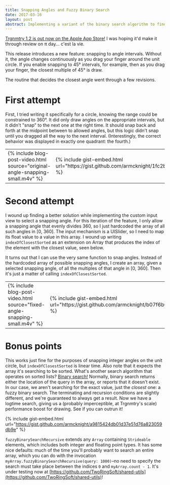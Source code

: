 ```yaml
---
title: Snapping Angles and Fuzzy Binary Search
date: 2017-03-16
layout: post
abstract: Implementing a variant of the binary search algorithm to find nearest interval angles on the unit circle.
---
```


[Trgnmtry 1.2 is out now on the Apple App Store!](https://itunes.apple.com/us/app/trgnmtry/id1146667288?mt=8) I was hoping it'd make it through review on π day... c'est la vie.

This release introduces a new feature: snapping to angle intervals. Without it, the angle changes continuously as you drag your finger around the unit circle. If you enable snapping to 45° intervals, for example, then as you drag your finger, the closest multiple of 45° is draw. 

The routine that decides the closest angle went through a few revisions.

# First attempt

First, I tried writing it specifically for a circle, knowing the range could be constrained to 360°. It did only draw angles on the appropriate intervals, but it didn't "snap" to the next one at the right time. It should snap back and forth at the midpoint between to allowed angles, but this logic didn't snap until you dragged all the way to the next interval. (Interestingly, the correct behavior was displayed in exactly one quadrant: the fourth.)

<table border="0">
	<tr>
		<td>
			{% include
				blog-post-video.html
				source="original-angle-snapping-small.m4v" %}
		</td>
		<td>
{% include gist-embed.html url="https://gist.github.com/armcknight/1fc2b992607093e8a6cbb698b6ad8003" %}
		</td>
	</tr>
</table>

# Second attempt

I wound up finding a better solution while implementing the custom input view to select a snapping angle. For this iteration of the feature, I only allow a snapping angle that evenly divides 360, so I just hardcoded the array of all such angles in [0, 360]. The input mechanism is a UISlider, so I need to map its float value to a value in this array. I wound up writing `indexOfClosestSorted` as an extension on Array that produces the index of the element with the closest value, seen below.

It turns out that I can use the very same function to snap angles. Instead of the hardcoded array of possible snapping angles, I create an array, given a selected snapping angle, of all the multiples of that angle in [0, 360]. Then it's just a matter of calling `indexOfClosestSorted`.

<table border="0">
	<tr>
		<td>
			{% include
				blog-post-video.html
				source="fixed-angle-snapping-small.m4v" %}
		</td>
		<td>
{% include gist-embed.html url="https://gist.github.com/armcknight/b07f6b01b1e01bb853925fd122a9ffad" %}
		</td>
	</tr>
</table>

# Bonus points

This works just fine for the purposes of snapping integer angles on the unit circle, but `indexOfClosestSorted` is linear time. Also note that it expects the array it's searching to be sorted. What's another search algorithm that operates on sorted lists? [Binary search!](https://github.com/raywenderlich/swift-algorithm-club/tree/master/Binary%20Search) Normally, binary search returns either the location of the query in the array, or reports that it doesn't exist. In our case, we aren't searching for the exact value, just the *closest* one: a fuzzy binary search. The terminating and recursion conditions are slightly different, and we're guaranteed to always get a result. Now we have a logtime search, giving us a (probably imperceptible, at Trgnmtry's scale) performance boost for drawing. See if you can outrun it!

{% include gist-embed.html url="https://gist.github.com/armcknight/a9815424db01d37e51d76a823059db9e" %}

`fuzzyBinarySearchRecursive` extends any `Array` containing `Strideable` elements, which includes both integer and floating point types. It has some nice defaults: much of the time you'll probably want to search an entire array, which you can do with the invocation `myArray.fuzzyBinarySearchRecursive(query: 1000)`–no need to specify the search must take place between the indices `0` and `myArray.count - 1`. It's under testing now at [https://github.com/TwoRingSoft/shared-utils](https://github.com/TwoRingSoft/shared-utils)!